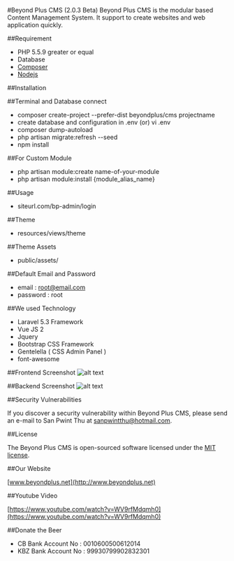 #Beyond Plus CMS (2.0.3 Beta)
Beyond Plus CMS is the modular based Content Management System. It support to create websites and web application quickly. 

##Requirement

* PHP 5.5.9 greater or equal
* Database
* [Composer](https://getcomposer.org)
* [Nodejs](https://nodejs.org)

##Installation

##Terminal and Database connect

* composer create-project --prefer-dist beyondplus/cms projectname
* create database and configuration in .env (or) vi .env
* composer dump-autoload
* php artisan migrate:refresh --seed
* npm install

##For Custom Module
* php artisan module:create name-of-your-module
* php artisan module:install {module_alias_name}

##Usage
* siteurl.com/bp-admin/login

##Theme
* resources/views/theme

##Theme Assets
* public/assets/

##Default Email and Password
* email 	: root@email.com
* password	: root

##We used Technology
* Laravel 5.3 Framework
* Vue JS 2
* Jquery
* Bootstrap CSS Framework
* Gentelella ( CSS Admin Panel )
* font-awesome

##Frontend Screenshot
![alt text](https://github.com/BeyondPlusTrainingCentre/cms/raw/master/frontend.png "Front Screenshot")

##Backend Screenshot
![alt text](https://github.com/BeyondPlusTrainingCentre/cms/raw/master/backend.png "Backend Screenshot")

##Security Vulnerabilities

If you discover a security vulnerability within Beyond Plus CMS, please send an e-mail to San Pwint Thu at sanpwintthu@hotmail.com.

##License

The Beyond Plus CMS is open-sourced software licensed under the [MIT license](http://opensource.org/licenses/MIT).

##Our Website

[www.beyondplus.net](http://www.beyondplus.net)

##Youtube Video

[https://www.youtube.com/watch?v=WV9rfMdqmh0](https://www.youtube.com/watch?v=WV9rfMdqmh0)

##Donate the Beer

* CB Bank Account No  : 0010600500612014
* KBZ Bank Account No : 99930799902832301

